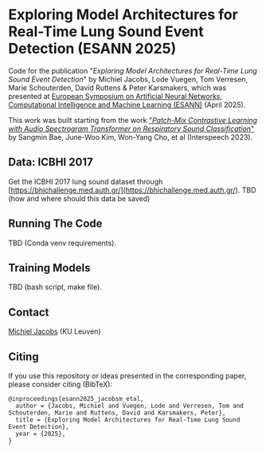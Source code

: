 # Exploring Model Architectures for Real-Time Lung Sound Event Detection (ESANN 2025)
Code for the publication "*Exploring Model Architectures for Real-Time Lung Sound Event Detection*" by Michiel Jacobs, Lode Vuegen, Tom Verresen, Marie Schouterden, David Ruttens & Peter Karsmakers, which was presented at [European Symposium on Artificial Neural Networks, Computational Intelligence and Machine Learning (ESANN)](https://www.esann.org/) (April 2025).

This work was built starting from the work ["*Patch-Mix Contrastive Learning with Audio Spectrogram Transformer on Respiratory Sound Classification*"](https://github.com/raymin0223/patch-mix_contrastive_learning) by Sangmin Bae, June-Woo Kim, Won-Yang Cho, et al (Interspeech 2023).

## Data: ICBHI 2017
Get the ICBHI 2017 lung sound dataset through [https://bhichallenge.med.auth.gr/](https://bhichallenge.med.auth.gr/).
TBD (how and where should this data be saved)

## Running The Code
TBD (Conda venv requirements).

## Training Models
TBD (bash script, make file).

## Contact
[Michiel Jacobs](mailto:michiel.jacobs@kuleuven.be) (KU Leuven)

## Citing
If you use this repository or ideas presented in the corresponding paper, please consider citing (BibTeX):
```
@inproceedings{esann2025_jacobsm_etal,
  author = {Jacobs, Michiel and Vuegen, Lode and Verresen, Tom and Schouterden, Marie and Ruttens, David and Karsmakers, Peter},
  title = {Exploring Model Architectures for Real-Time Lung Sound Event Detection},
  year = {2025},
}
```
